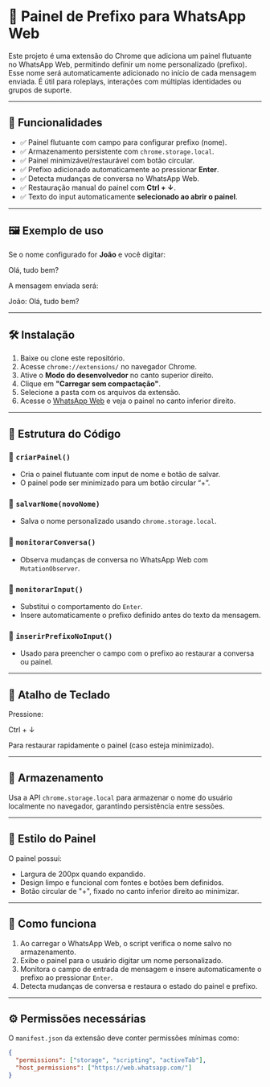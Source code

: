 # 🧩 Painel de Prefixo para WhatsApp Web

Este projeto é uma extensão do Chrome que adiciona um painel flutuante no WhatsApp Web, permitindo definir um nome personalizado (prefixo). Esse nome será automaticamente adicionado no início de cada mensagem enviada. É útil para roleplays, interações com múltiplas identidades ou grupos de suporte.

---

## 📌 Funcionalidades

- ✅ Painel flutuante com campo para configurar prefixo (nome).  
- ✅ Armazenamento persistente com `chrome.storage.local`.  
- ✅ Painel minimizável/restaurável com botão circular.  
- ✅ Prefixo adicionado automaticamente ao pressionar **Enter**.  
- ✅ Detecta mudanças de conversa no WhatsApp Web.  
- ✅ Restauração manual do painel com **Ctrl + ↓**.  
- ✅ Texto do input automaticamente **selecionado ao abrir o painel**.

---

## 🖼️ Exemplo de uso

Se o nome configurado for **João** e você digitar:

Olá, tudo bem?

A mensagem enviada será:

João: Olá, tudo bem?

---

## 🛠️ Instalação

1. Baixe ou clone este repositório.
2. Acesse `chrome://extensions/` no navegador Chrome.
3. Ative o **Modo do desenvolvedor** no canto superior direito.
4. Clique em **"Carregar sem compactação"**.
5. Selecione a pasta com os arquivos da extensão.
6. Acesse o [WhatsApp Web](https://web.whatsapp.com) e veja o painel no canto inferior direito.

---

## 📁 Estrutura do Código

### 🔹 `criarPainel()`

- Cria o painel flutuante com input de nome e botão de salvar.
- O painel pode ser minimizado para um botão circular “+”.

### 🔹 `salvarNome(novoNome)`

- Salva o nome personalizado usando `chrome.storage.local`.

### 🔹 `monitorarConversa()`

- Observa mudanças de conversa no WhatsApp Web com `MutationObserver`.

### 🔹 `monitorarInput()`

- Substitui o comportamento do `Enter`.
- Insere automaticamente o prefixo definido antes do texto da mensagem.

### 🔹 `inserirPrefixoNoInput()`

- Usado para preencher o campo com o prefixo ao restaurar a conversa ou painel.

---

## 🔑 Atalho de Teclado

Pressione:

Ctrl + ↓


Para restaurar rapidamente o painel (caso esteja minimizado).

---

## 💾 Armazenamento

Usa a API `chrome.storage.local` para armazenar o nome do usuário localmente no navegador, garantindo persistência entre sessões.

---

## 🎨 Estilo do Painel

O painel possui:

- Largura de 200px quando expandido.
- Design limpo e funcional com fontes e botões bem definidos.
- Botão circular de "+", fixado no canto inferior direito ao minimizar.

---

## 🚀 Como funciona

1. Ao carregar o WhatsApp Web, o script verifica o nome salvo no armazenamento.
2. Exibe o painel para o usuário digitar um nome personalizado.
3. Monitora o campo de entrada de mensagem e insere automaticamente o prefixo ao pressionar `Enter`.
4. Detecta mudanças de conversa e restaura o estado do painel e prefixo.

---

## ⚙️ Permissões necessárias

O `manifest.json` da extensão deve conter permissões mínimas como:

```json
{
  "permissions": ["storage", "scripting", "activeTab"],
  "host_permissions": ["https://web.whatsapp.com/"]
}
